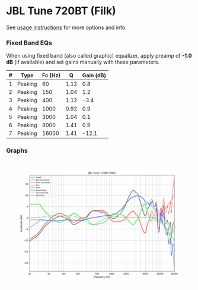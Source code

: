 # JBL Tune 720BT (Filk)
See [usage instructions](https://github.com/jaakkopasanen/AutoEq#usage) for more options and info.

### Fixed Band EQs
When using fixed band (also called graphic) equalizer, apply preamp of **-1.0 dB** (if available) and set gains manually with these parameters.

|   # | Type    |   Fc (Hz) |    Q |   Gain (dB) |
|-----|---------|-----------|------|-------------|
|   1 | Peaking |        60 | 1.12 |         0.8 |
|   2 | Peaking |       150 | 1.04 |         1.2 |
|   3 | Peaking |       400 | 1.12 |        -3.4 |
|   4 | Peaking |      1000 | 0.92 |         0.9 |
|   5 | Peaking |      3000 | 1.04 |         0.1 |
|   6 | Peaking |      8000 | 1.41 |         0.9 |
|   7 | Peaking |     16000 | 1.41 |       -12.1 |

### Graphs
![](./JBL%20Tune%20720BT%20(Filk).png)
